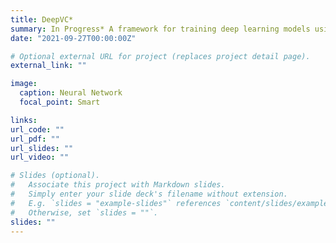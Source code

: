 ```yaml
---
title: DeepVC*
summary: In Progress* A framework for training deep learning models using Volunteer computing.
date: "2021-09-27T00:00:00Z"

# Optional external URL for project (replaces project detail page).
external_link: ""

image:
  caption: Neural Network
  focal_point: Smart

links:
url_code: ""
url_pdf: ""
url_slides: ""
url_video: ""

# Slides (optional).
#   Associate this project with Markdown slides.
#   Simply enter your slide deck's filename without extension.
#   E.g. `slides = "example-slides"` references `content/slides/example-slides.md`.
#   Otherwise, set `slides = ""`.
slides: ""
---
```

